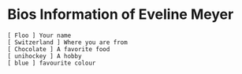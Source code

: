 # Bios Information of Eveline Meyer

    [ Floo ] Your name
    [ Switzerland ] Where you are from
    [ Chocolate ] A favorite food
    [ unihockey ] A hobby
    [ blue ] favourite colour

